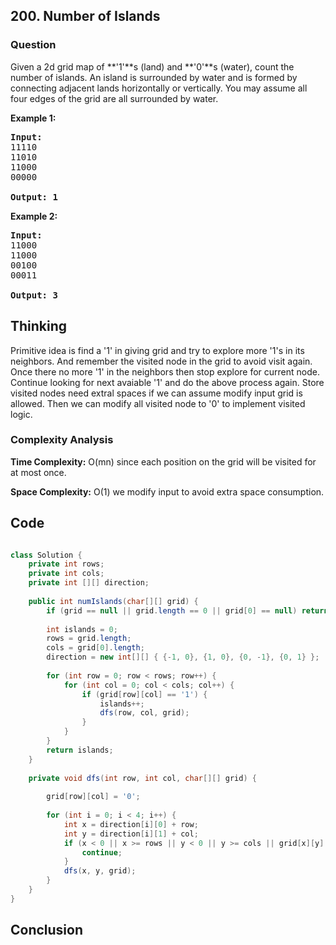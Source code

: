 <h2>200. Number of Islands</h2>
<h3>Question</h3>

Given a 2d grid map of **'1'**s  (land) and **'0'**s (water), count the number of islands. 
An island is surrounded by water and is formed by connecting adjacent lands horizontally or vertically. 
You may assume all four edges of the grid are all surrounded by water.

**Example 1:**
<pre>
<b>Input:</b>  
11110
11010
11000
00000

<b>Output: 1</b> 
</pre>
**Example 2:**
<pre>
<b>Input:</b>  
11000
11000
00100
00011

<b>Output: 3</b>
</pre>

<h2>Thinking</h2>
Primitive idea is find a '1' in giving grid and try to explore more '1's in its neighbors. And remember the visited node in the grid to avoid visit again.
Once there no more '1' in the neighbors then stop explore for current node. Continue looking for next avaiable '1' and do the above process again.  
Store visited nodes need extral spaces if we can assume modify input grid is allowed. Then we can modify all visited node to '0' to implement visited logic.

<h3>Complexity Analysis</h3>

**Time Complexity:** O(mn) since each position on the grid will be visited for at most once.

**Space Complexity:** O(1) we modify input to avoid extra space consumption.


<h2>Code</h2>

```java

class Solution {
    private int rows;
    private int cols;
    private int [][] direction;
    
    public int numIslands(char[][] grid) {
        if (grid == null || grid.length == 0 || grid[0] == null) return 0;
        
        int islands = 0;
        rows = grid.length;
        cols = grid[0].length;
        direction = new int[][] { {-1, 0}, {1, 0}, {0, -1}, {0, 1} };
        
        for (int row = 0; row < rows; row++) {
            for (int col = 0; col < cols; col++) {
                if (grid[row][col] == '1') {
                    islands++;
                    dfs(row, col, grid);
                }
            }
        }                
        return islands;
    }
    
    private void dfs(int row, int col, char[][] grid) {
        
        grid[row][col] = '0';
        
        for (int i = 0; i < 4; i++) {
            int x = direction[i][0] + row;
            int y = direction[i][1] + col;
            if (x < 0 || x >= rows || y < 0 || y >= cols || grid[x][y] == '0') {
                continue;
            }
            dfs(x, y, grid);
        }
    }
}

```


<h2>Conclusion</h2>
